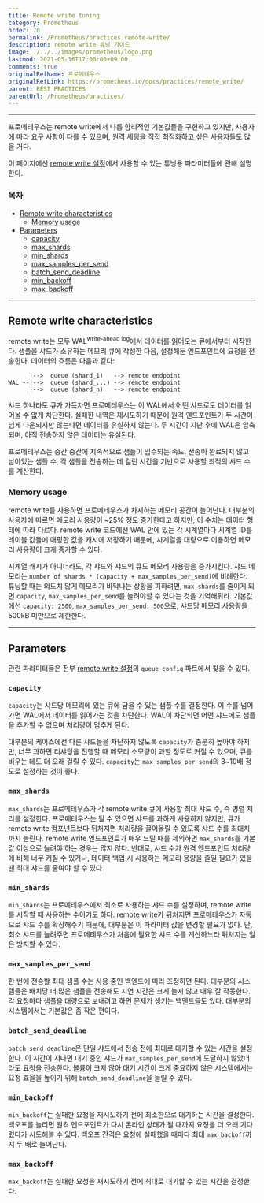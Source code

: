 ```yaml
---
title: Remote write tuning
category: Prometheus
order: 70
permalink: /Prometheus/practices.remote-write/
description: remote write 튜닝 가이드
image: ./../../images/prometheus/logo.png
lastmod: 2021-05-16T17:00:00+09:00
comments: true
originalRefName: 프로메테우스
originalRefLink: https://prometheus.io/docs/practices/remote_write/
parent: BEST PRACTICES
parentUrl: /Prometheus/practices/
---
```


---

프로메테우스는 remote write에서 나름 함리적인 기본값들을 구현하고 있지만, 사용자에 따라 요구 사항이 다를 수 있으며, 원격 세팅을 직접 최적화하고 싶은 사용자들도 많을 거다.

이 페이지에선 [remote write 설정](../configuration/#remote_write)에서 사용할 수 있는 튜닝용 파라미터들에 관해 설명한다.

### 목차

- [Remote write characteristics](#remote-write-characteristics)
  + [Memory usage](#memory-usage)
- [Parameters](#parameters)
  + [capacity](#capacity)
  + [max_shards](#max_shards)
  + [min_shards](#min_shards)
  + [max_samples_per_send](#max_samples_per_send)
  + [batch_send_deadline](#batch_send_deadline)
  + [min_backoff](#min_backoff)
  + [max_backoff](#max_backoff)

---

## Remote write characteristics

remote write는 모두 WAL<sup>write-ahead log</sup>에서 데이터를 읽어오는 큐에서부터 시작한다. 샘플을 샤드가 소유하는 메모리 큐에 작성한 다음, 설정해둔 엔드포인트에 요청을 전송한다. 데이터의 흐름은 다음과 같다:

```
      |-->  queue (shard_1)   --> remote endpoint
WAL --|-->  queue (shard_...) --> remote endpoint
      |-->  queue (shard_n)   --> remote endpoint
```

샤드 하나라도 큐가 가득차면 프로메테우스는 이 WAL에서 어떤 샤드로도 데이터를 읽어올 수 없게 차단한다. 실패한 내역은 재시도하기 때문에 원격 엔드포인트가 두 시간이 넘게 다운되지만 않는다면 데이터를 유실하지 않는다. 두 시간이 지난 후에 WAL은 압축되며, 아직 전송하지 않은 데이터는 유실된다.

프로메테우스는 중간 중간에 지속적으로 샘플이 입수되는 속도, 전송이 완료되지 않고 남아있는 샘플 수, 각 샘플을 전송하는 데 걸린 시간을 기반으로 사용할 최적의 샤드 수를 계산한다.

### Memory usage

remote write를 사용하면 프로메테우스가 차지하는 메모리 공간이 늘어난다. 대부분의 사용자에 따르면 메모리 사용량이 ~25% 정도 증가한다고 하지만, 이 수치는 데이터 형태에 따라 다르다. remote write 코드에선 WAL 안에 있는 각 시계열마다 시계열 ID를 레이블 값들에 매핑한 값을 캐시에 저장하기 때문에, 시계열을 대량으로 이용하면 메모리 사용량이 크게 증가할 수 있다.

시계열 캐시가 아니더라도, 각 샤드와 샤드의 큐도 메모리 사용량을 증가시킨다. 샤드 메모리는 `number of shards * (capacity + max_samples_per_send)`에 비례한다. 튜닝할 때는 의도치 않게 메모리가 바닥나는 상황을 피하려면, `max_shards`를 줄이게 되면 `capacity`, `max_samples_per_send`를 늘려야할 수 있다는 것을 기억해둬라. 기본값에선 `capacity: 2500`, `max_samples_per_send: 500`으로, 샤드당 메모리 사용량을 500kB 미만으로 제한한다.

---

## Parameters

관련 파라미터들은 전부 [remote write 설정](configuration/#remote_write)의 `queue_config` 파트에서 찾을 수 있다.

### `capacity`

`capacity`는 샤드당 메모리에 있는 큐에 담을 수 있는 샘플 수를 결정한다. 이 수를 넘어가면 WAL에서 데이터를 읽어가는 것을 차단한다. WAL이 차단되면 어떤 샤드에도 샘플을 추가할 수 없으며 처리량이 멈추게 된다.

대부분의 케이스에선 다른 샤드들을 차단하지 않도록 `capacity`가 충분히 높아야 하지만, 너무 과하면 리샤딩을 진행할 때 메모리 소모량이 과할 정도로 커질 수 있으며, 큐를 비우는 데도 더 오래 걸릴 수 있다. `capacity`는 `max_samples_per_send`의 3~10배 정도로 설정하는 것이 좋다.

### `max_shards`

`max_shards`는 프로메테우스가 각 remote write 큐에 사용할 최대 샤드 수, 즉 병렬 처리를 설정한다. 프로메테우스는 될 수 있으면 샤드를 과하게 사용하지 않지만, 큐가 remote write 컴포넌트보다 뒤처지면 처리량을 끌어올릴 수 있도록 샤드 수를 최대치까지 늘린다. remote write 엔드포인트가 매우 느릴 때를 제외하면 `max_shards`를 기본값 이상으로 늘려야 하는 경우는 많지 않다. 반대로, 샤드 수가 원격 엔드포인트 처리량에 비해 너무 커질 수 있거나, 데이터 백업 시 사용하는 메모리 용량을 줄일 필요가 있을 땐 최대 샤드를 줄여야 할 수 있다.

### `min_shards`

`min_shards`는 프로메테우스에서 최소로 사용하는 샤드 수를 설정하며, remote write를 시작할 때 사용하는 수이기도 하다. remote write가 뒤처지면 프로메테우스가 자동으로 샤드 수를 확장해주기 때문에, 대부분은 이 파라미터 값을 변경할 필요가 없다. 단, 최소 샤드를 늘려주면 프로메테우스가 처음에 필요한 샤드 수를 계산하느라 뒤처지는 일은 방지할 수 있다.

### `max_samples_per_send`

한 번에 전송할 최대 샘플 수는 사용 중인 백엔드에 따라 조정하면 된다. 대부분의 시스템들은 배치당 더 많은 샘플을 전송해도 지연 시간은 크게 늘지 않고 매우 잘 작동한다. 각 요청마다 샘플을 대량으로 보내려고 하면 문제가 생기는 백엔드들도 있다. 대부분의 시스템에서는 기본값은 좀 작은 편이다.

### `batch_send_deadline`

`batch_send_deadline`은 단일 샤드에서 전송 전에 최대로 대기할 수 있는 시간을 설정한다. 이 시간이 지나면 대기 중인 샤드가 `max_samples_per_send`에 도달하지 않았더라도 요청을 전송한다. 볼륨이 크지 않아 대기 시간이 크게 중요하지 않은 시스템에서는 요청 효율을 높이기 위해 `batch_send_deadline`을 늘릴 수 있다.

### `min_backoff`

`min_backoff`는 실패한 요청을 재시도하기 전에 최소한으로 대기하는 시간을 결정한다. 백오프를 늘리면 원격 엔드포인트가 다시 온라인 상태가 될 때까지 요청을 더 오래 기다렸다가 시도해볼 수 있다. 백오프 간격은 요청에 실패했을 때마다 최대 `max_backoff`까지 두 배로 늘어난다.

### `max_backoff`

`max_backoff`는 실패한 요청을 재시도하기 전에 최대로 대기할 수 있는 시간을 결정한다.
